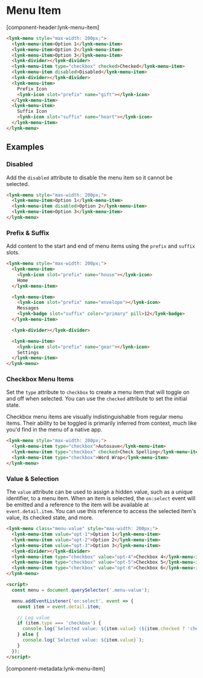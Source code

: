 # Menu Item

[component-header:lynk-menu-item]

```html preview
<lynk-menu style="max-width: 200px;">
  <lynk-menu-item>Option 1</lynk-menu-item>
  <lynk-menu-item>Option 2</lynk-menu-item>
  <lynk-menu-item>Option 3</lynk-menu-item>
  <lynk-divider></lynk-divider>
  <lynk-menu-item type="checkbox" checked>Checked</lynk-menu-item>
  <lynk-menu-item disabled>Disabled</lynk-menu-item>
  <lynk-divider></lynk-divider>
  <lynk-menu-item>
    Prefix Icon
    <lynk-icon slot="prefix" name="gift"></lynk-icon>
  </lynk-menu-item>
  <lynk-menu-item>
    Suffix Icon
    <lynk-icon slot="suffix" name="heart"></lynk-icon>
  </lynk-menu-item>
</lynk-menu>
```

## Examples

### Disabled

Add the `disabled` attribute to disable the menu item so it cannot be selected.

```html preview
<lynk-menu style="max-width: 200px;">
  <lynk-menu-item>Option 1</lynk-menu-item>
  <lynk-menu-item disabled>Option 2</lynk-menu-item>
  <lynk-menu-item>Option 3</lynk-menu-item>
</lynk-menu>
```

### Prefix & Suffix

Add content to the start and end of menu items using the `prefix` and `suffix` slots.

```html preview
<lynk-menu style="max-width: 200px;">
  <lynk-menu-item>
    <lynk-icon slot="prefix" name="house"></lynk-icon>
    Home
  </lynk-menu-item>

  <lynk-menu-item>
    <lynk-icon slot="prefix" name="envelope"></lynk-icon>
    Messages
    <lynk-badge slot="suffix" color="primary" pill>12</lynk-badge>
  </lynk-menu-item>

  <lynk-divider></lynk-divider>

  <lynk-menu-item>
    <lynk-icon slot="prefix" name="gear"></lynk-icon>
    Settings
  </lynk-menu-item>
</lynk-menu>
```

### Checkbox Menu Items

Set the `type` attribute to `checkbox` to create a menu item that will toggle on and off when selected. You can use the `checked` attribute to set the initial state.

Checkbox menu items are visually indistinguishable from regular menu items. Their ability to be toggled is primarily inferred from context, much like you'd find in the menu of a native app.

```html preview
<lynk-menu style="max-width: 200px;">
  <lynk-menu-item type="checkbox">Autosave</lynk-menu-item>
  <lynk-menu-item type="checkbox" checked>Check Spelling</lynk-menu-item>
  <lynk-menu-item type="checkbox">Word Wrap</lynk-menu-item>
</lynk-menu>
```

### Value & Selection

The `value` attribute can be used to assign a hidden value, such as a unique identifier, to a menu item. When an item is selected, the `on:select` event will be emitted and a reference to the item will be available at `event.detail.item`. You can use this reference to access the selected item's value, its checked state, and more.

```html preview
<lynk-menu class="menu-value" style="max-width: 200px;">
  <lynk-menu-item value="opt-1">Option 1</lynk-menu-item>
  <lynk-menu-item value="opt-2">Option 2</lynk-menu-item>
  <lynk-menu-item value="opt-3">Option 3</lynk-menu-item>
  <lynk-divider></lynk-divider>
  <lynk-menu-item type="checkbox" value="opt-4">Checkbox 4</lynk-menu-item>
  <lynk-menu-item type="checkbox" value="opt-5">Checkbox 5</lynk-menu-item>
  <lynk-menu-item type="checkbox" value="opt-6">Checkbox 6</lynk-menu-item>
</lynk-menu>

<script>
  const menu = document.querySelector('.menu-value');

  menu.addEventListener('on:select', event => {
    const item = event.detail.item;

    // Log value
    if (item.type === 'checkbox') {
      console.log(`Selected value: ${item.value} (${item.checked ? 'checked' : 'unchecked'})`);
    } else {
      console.log(`Selected value: ${item.value}`);
    }
  });
</script>
```

[component-metadata:lynk-menu-item]
